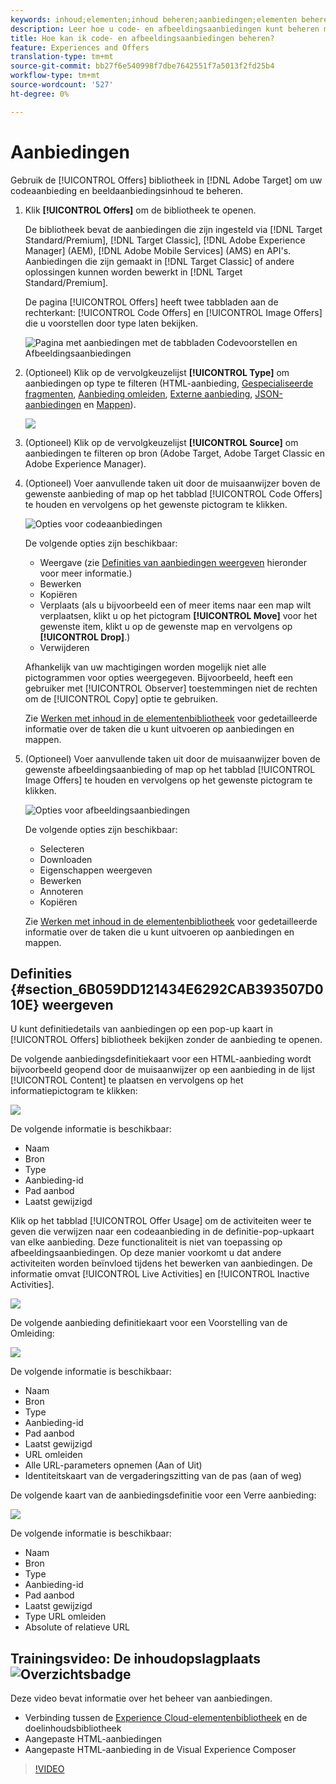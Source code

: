 ```yaml
---
keywords: inhoud;elementen;inhoud beheren;aanbiedingen;elementen beheren;selectiemodus openen;selectiemodus
description: Leer hoe u code- en afbeeldingsaanbiedingen kunt beheren met de bibliotheek Aanbiedingen in Adobe Target.
title: Hoe kan ik code- en afbeeldingsaanbiedingen beheren?
feature: Experiences and Offers
translation-type: tm+mt
source-git-commit: bb27f6e540998f7dbe7642551f7a5013f2fd25b4
workflow-type: tm+mt
source-wordcount: '527'
ht-degree: 0%

---
```



# Aanbiedingen

Gebruik de [!UICONTROL Offers] bibliotheek in [!DNL Adobe Target] om uw codeaanbieding en beeldaanbiedingsinhoud te beheren.

1. Klik **[!UICONTROL Offers]** om de bibliotheek te openen.

   De bibliotheek bevat de aanbiedingen die zijn ingesteld via [!DNL Target Standard/Premium], [!DNL Target Classic], [!DNL Adobe Experience Manager] (AEM), [!DNL Adobe Mobile Services] (AMS) en API&#39;s. Aanbiedingen die zijn gemaakt in [!DNL Target Classic] of andere oplossingen kunnen worden bewerkt in [!DNL Target Standard/Premium].

   De pagina [!UICONTROL Offers] heeft twee tabbladen aan de rechterkant: [!UICONTROL Code Offers] en [!UICONTROL Image Offers] die u voorstellen door type laten bekijken.

   ![Pagina met aanbiedingen met de tabbladen Codevoorstellen en Afbeeldingsaanbiedingen](/help/c-experiences/c-manage-content/assets/offers-page.png)

1. (Optioneel) Klik op de vervolgkeuzelijst **[!UICONTROL Type]** om aanbiedingen op type te filteren (HTML-aanbieding, [Gespecialiseerde fragmenten](/help/c-experiences/c-manage-content/aem-experience-fragments.md), [Aanbieding omleiden](/help/c-experiences/c-manage-content/offer-redirect.md), [Externe aanbieding](/help/c-experiences/c-manage-content/about-remote-offers.md), [JSON-aanbiedingen](/help/c-experiences/c-manage-content/create-json-offer.md) en [Mappen](/help/c-experiences/c-manage-content/create-content-folder.md)).

   ![](assets/offers_filter.png)

1. (Optioneel) Klik op de vervolgkeuzelijst **[!UICONTROL Source]** om aanbiedingen te filteren op bron (Adobe Target, Adobe Target Classic en Adobe Experience Manager).

1. (Optioneel) Voer aanvullende taken uit door de muisaanwijzer boven de gewenste aanbieding of map op het tabblad [!UICONTROL Code Offers] te houden en vervolgens op het gewenste pictogram te klikken.

   ![Opties voor codeaanbiedingen](assets/offer-picker-large.png)

   De volgende opties zijn beschikbaar:

   * Weergave (zie [Definities van aanbiedingen weergeven](#section_6B059DD121434E6292CAB393507D010E) hieronder voor meer informatie.)
   * Bewerken
   * Kopiëren
   * Verplaats (als u bijvoorbeeld een of meer items naar een map wilt verplaatsen, klikt u op het pictogram **[!UICONTROL Move]** voor het gewenste item, klikt u op de gewenste map en vervolgens op **[!UICONTROL Drop]**.)
   * Verwijderen

   Afhankelijk van uw machtigingen worden mogelijk niet alle pictogrammen voor opties weergegeven. Bijvoorbeeld, heeft een gebruiker met [!UICONTROL Observer] toestemmingen niet de rechten om de [!UICONTROL Copy] optie te gebruiken.

   Zie [Werken met inhoud in de elementenbibliotheek](/help/c-experiences/c-manage-content/assets-working.md) voor gedetailleerde informatie over de taken die u kunt uitvoeren op aanbiedingen en mappen.

1. (Optioneel) Voer aanvullende taken uit door de muisaanwijzer boven de gewenste afbeeldingsaanbieding of map op het tabblad [!UICONTROL Image Offers] te houden en vervolgens op het gewenste pictogram te klikken.

   ![Opties voor afbeeldingsaanbiedingen](/help/c-experiences/c-manage-content/assets/image-offers-icons.png)

   De volgende opties zijn beschikbaar:

   * Selecteren
   * Downloaden
   * Eigenschappen weergeven
   * Bewerken
   * Annoteren
   * Kopiëren

   Zie [Werken met inhoud in de elementenbibliotheek](/help/c-experiences/c-manage-content/assets-working.md) voor gedetailleerde informatie over de taken die u kunt uitvoeren op aanbiedingen en mappen.

## Definities {#section_6B059DD121434E6292CAB393507D010E} weergeven

U kunt definitiedetails van aanbiedingen op een pop-up kaart in [!UICONTROL Offers] bibliotheek bekijken zonder de aanbieding te openen.

De volgende aanbiedingsdefinitiekaart voor een HTML-aanbieding wordt bijvoorbeeld geopend door de muisaanwijzer op een aanbieding in de lijst [!UICONTROL Content] te plaatsen en vervolgens op het informatiepictogram te klikken:

![](assets/offer-card-html.png)

De volgende informatie is beschikbaar:

* Naam
* Bron
* Type
* Aanbieding-id
* Pad aanbod
* Laatst gewijzigd

Klik op het tabblad [!UICONTROL Offer Usage] om de activiteiten weer te geven die verwijzen naar een codeaanbieding in de definitie-pop-upkaart van elke aanbieding. Deze functionaliteit is niet van toepassing op afbeeldingsaanbiedingen. Op deze manier voorkomt u dat andere activiteiten worden beïnvloed tijdens het bewerken van aanbiedingen. De informatie omvat [!UICONTROL Live Activities] en [!UICONTROL Inactive Activities].

![](assets/offer-card-usage.png)

De volgende aanbieding definitiekaart voor een Voorstelling van de Omleiding:

![](assets/offer-card-redirect.png)

De volgende informatie is beschikbaar:

* Naam
* Bron
* Type
* Aanbieding-id
* Pad aanbod
* Laatst gewijzigd
* URL omleiden
* Alle URL-parameters opnemen (Aan of Uit)
* Identiteitskaart van de vergaderingszitting van de pas (aan of weg)

De volgende kaart van de aanbiedingsdefinitie voor een Verre aanbieding:

![](assets/offer-card-remote.png)

De volgende informatie is beschikbaar:

* Naam
* Bron
* Type
* Aanbieding-id
* Pad aanbod
* Laatst gewijzigd
* Type URL omleiden
* Absolute of relatieve URL

## Trainingsvideo: De inhoudopslagplaats ![Overzichtsbadge](/help/assets/overview.png)

Deze video bevat informatie over het beheer van aanbiedingen.

* Verbinding tussen de [Experience Cloud-elementenbibliotheek](https://experienceleague.adobe.com/docs/core-services/interface/assets/creative-cloud.html) en de doelinhoudsbibliotheek
* Aangepaste HTML-aanbiedingen
* Aangepaste HTML-aanbieding in de Visual Experience Composer

>[!VIDEO](https://video.tv.adobe.com/v/17387)
